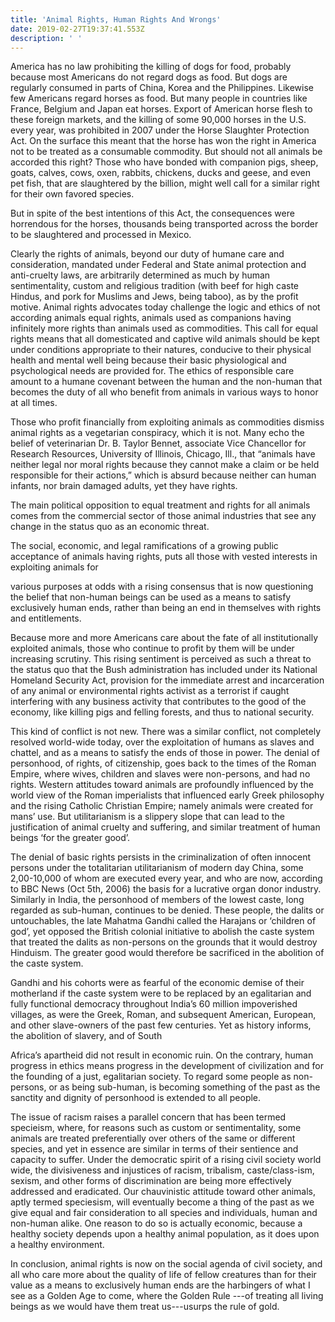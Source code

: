 ```yaml
---
title: 'Animal Rights, Human Rights And Wrongs'
date: 2019-02-27T19:37:41.553Z
description: ' '
---
```

America has no law prohibiting the killing of dogs for food, probably because most Americans do not regard dogs as food. But dogs are regularly consumed in parts of China, Korea and the Philippines. Likewise few Americans regard horses as food. But many people in countries like France, Belgium and Japan eat horses. Export of American horse flesh to these foreign markets, and the killing of some 90,000 horses in the U.S. every year, was prohibited in 2007 under the Horse Slaughter Protection Act. On the surface this meant that the horse has won the right in America not to be treated as a consumable commodity. But should not all animals be accorded this right? Those who have bonded with companion pigs, sheep, goats, calves, cows, oxen, rabbits, chickens, ducks and geese, and even pet fish, that are slaughtered by the billion, might well call for a similar right for their own favored species.

 But in spite of the best intentions of this Act, the consequences were horrendous for the horses, thousands being transported across the border to be slaughtered and processed in Mexico.

 Clearly the rights of animals, beyond our duty of humane care and consideration, mandated under Federal and State animal protection and anti-cruelty laws, are arbitrarily determined  as much by human sentimentality, custom and religious tradition (with beef for high caste Hindus, and pork for Muslims and Jews, being taboo), as by the profit motive. Animal rights advocates today challenge the logic and ethics of not according animals equal rights, animals used as companions having infinitely more rights than animals used as commodities. This call for equal rights means that all domesticated and captive wild animals should be kept under conditions appropriate to their natures, conducive to their physical health and mental well being because their basic physiological and psychological needs are provided for. The ethics of responsible care amount to a humane covenant  between the human and the non-human that becomes the duty of all who benefit from animals in various ways to honor at all times.

   Those who profit financially from exploiting animals as commodities dismiss animal rights as a vegetarian conspiracy, which it is not. Many echo the belief of veterinarian Dr. B. Taylor Bennet, associate Vice Chancellor for Research Resources, University of Illinois, Chicago, Ill., that “animals have neither legal nor moral rights because they cannot make a claim or be held responsible for their actions,” which is absurd because neither can human infants, nor brain damaged adults, yet they have rights.

   The main political opposition to equal treatment and rights for all animals comes from the commercial sector of those animal industries that see any change in the status quo as an economic threat.

   The social, economic, and legal ramifications of a growing public acceptance of animals having rights, puts all those with vested interests in exploiting animals for

various purposes at odds with a rising consensus that is now questioning the belief that non-human beings can be used as a means to satisfy exclusively human ends, rather than being an end in themselves with rights and entitlements.

Because more and more Americans care about the fate of all institutionally exploited animals, those who continue to profit by them will be under increasing scrutiny. This rising sentiment is perceived as such a threat to the status quo that the Bush administration has included under its National Homeland Security Act, provision for the immediate arrest and incarceration of any animal or environmental rights activist as a terrorist if caught interfering with any business activity that contributes to the good of the economy, like killing pigs and felling forests, and thus to national security.

   This kind of conflict is not new. There was a similar conflict, not completely resolved world-wide today, over the exploitation of humans as slaves and chattel, and as a means to satisfy the ends of those in power. The denial of personhood, of rights, of citizenship, goes back to the times of the Roman Empire, where wives, children and slaves were non-persons, and had no rights. Western attitudes toward animals are profoundly influenced by the world view of the Roman imperialists that influenced early Greek philosophy and the rising Catholic Christian Empire; namely animals were created for mans’ use. But utilitarianism is a slippery slope that can lead to the justification of animal cruelty and suffering, and similar treatment of human beings ‘for the greater good’.

   The denial of basic rights persists in the criminalization of often innocent persons under the totalitarian utilitarianism of modern day China, some 2,00-10,000 of whom are executed every year, and who are now, according to BBC News (Oct 5th, 2006) the basis for a lucrative organ donor industry. Similarly in India, the personhood of members of the lowest caste, long regarded as sub-human, continues to be denied. These people, the dalits or untouchables, the late Mahatma Gandhi called the Harajans or ‘children of god’, yet opposed the British colonial initiative to abolish the caste system that treated the dalits as non-persons on the grounds that it would destroy Hinduism. The greater good would therefore be sacrificed in the abolition of the caste system.

Gandhi and his cohorts were as fearful of  the economic demise of their motherland if the caste system were to be replaced by an egalitarian and fully functional democracy throughout India’s 60 million impoverished villages, as were the Greek, Roman, and subsequent American, European, and other slave-owners of the past few centuries. Yet as history informs, the abolition of slavery, and of South   

Africa’s apartheid did not result in economic ruin. On the contrary, human progress in ethics means progress in the development of civilization and for the founding of a just, egalitarian society. To regard some people as non-persons, or as being sub-human, is becoming something of the past as the sanctity and dignity of personhood is extended to all people.

   The issue of racism raises a parallel concern that has been termed specieism, where, for reasons such as custom or sentimentality, some animals are treated preferentially over others of the same or different species, and yet in essence are similar in terms of their sentience and capacity to suffer. Under the democratic spirit of a rising civil society world wide, the divisiveness and injustices of racism, tribalism, caste/class-ism, sexism, and other forms of discrimination are being more effectively addressed and eradicated. Our chauvinistic attitude toward other animals, aptly termed speciesism, will eventually become a thing of the past as we give equal and fair consideration to all species and individuals, human and non-human alike. One reason to do so is actually economic, because a healthy society depends upon a healthy animal population, as it does upon a healthy environment.

   In conclusion, animal rights is now on the social agenda of civil society, and all who care more about the quality of life of fellow creatures than for their value as a means to exclusively human ends are the harbingers of what I see as a Golden Age to come, where the Golden Rule ---of treating all living beings as we would have them treat us---usurps the rule of gold.
